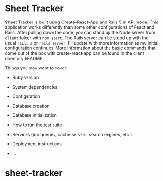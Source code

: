 # Sheet Tracker

Sheet Tracker is built using Create-React-App and Rails 5 in API mode.  This application works differently than some other configurations of React and Rails.  After pulling down the code, you can stand up the Node server from `client` folder with `npm start`.  The Rails server can be stood up with the usual `rails s` or `rails server`.  I'll update with more information as my initial configuration continues.  More information about the basic commands that come out of the box with create-react-app can be found in the client directory README.

Things you may want to cover:

* Ruby version

* System dependencies

* Configuration

* Database creation

* Database initialization

* How to run the test suite

* Services (job queues, cache servers, search engines, etc.)

* Deployment instructions

* ...
# sheet-tracker
